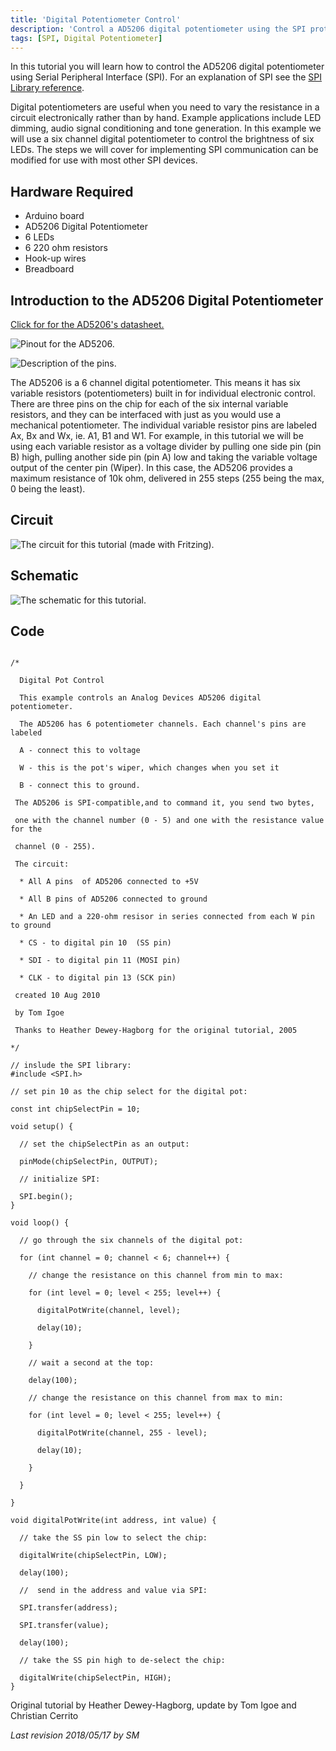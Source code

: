 ```yaml
---
title: 'Digital Potentiometer Control'
description: 'Control a AD5206 digital potentiometer using the SPI protocol.'
tags: [SPI, Digital Potentiometer]
---
```


In this tutorial you will learn how to control the AD5206 digital potentiometer using Serial Peripheral Interface (SPI).  For an explanation of SPI see the [SPI Library reference](https://www.arduino.cc/en/Reference/SPI).

Digital potentiometers are useful when you need to vary the resistance in a circuit electronically rather than by hand. Example applications include LED dimming, audio signal conditioning and tone generation. In this example we will use a six channel digital potentiometer to control the brightness of six LEDs. The steps we will cover for implementing SPI communication can be modified for use with most other SPI devices.

## Hardware Required

- Arduino board
- AD5206 Digital Potentiometer
- 6 LEDs
- 6 220 ohm resistors
- Hook-up wires
- Breadboard

## Introduction to the AD5206 Digital Potentiometer

[Click for for the AD5206's datasheet.](http://datasheet.octopart.com/AD5206BRU10-Analog-Devices-datasheet-8405.pdf)

![Pinout for the AD5206.](assets/AD5206_pins.jpg)

![Description of the pins.](assets/AD5206_pinsDescript.jpg)

The AD5206 is a 6 channel digital potentiometer. This means it has six variable resistors (potentiometers) built in for individual electronic control. There are three pins on the chip for each of the six internal variable resistors, and they can be interfaced with just as you would use a mechanical potentiometer. The individual variable resistor pins are labeled Ax, Bx and Wx, ie. A1, B1 and W1.
For example, in this tutorial we will be using each variable resistor as a voltage divider by pulling one side pin (pin B) high, pulling another side pin (pin A) low and taking the variable voltage output of the center pin (Wiper).
In this case, the AD5206 provides a maximum resistance of 10k ohm, delivered in 255 steps (255 being the max, 0 being the least).

## Circuit

![The circuit for this tutorial (made with Fritzing).](assets/AD5206_arduino_bb2.png)


## Schematic

![The schematic for this tutorial.](assets/AD5206_arduino_sch.png)

## Code

```arduino

/*

  Digital Pot Control

  This example controls an Analog Devices AD5206 digital potentiometer.

  The AD5206 has 6 potentiometer channels. Each channel's pins are labeled

  A - connect this to voltage

  W - this is the pot's wiper, which changes when you set it

  B - connect this to ground.

 The AD5206 is SPI-compatible,and to command it, you send two bytes,

 one with the channel number (0 - 5) and one with the resistance value for the

 channel (0 - 255).

 The circuit:

  * All A pins  of AD5206 connected to +5V

  * All B pins of AD5206 connected to ground

  * An LED and a 220-ohm resisor in series connected from each W pin to ground

  * CS - to digital pin 10  (SS pin)

  * SDI - to digital pin 11 (MOSI pin)

  * CLK - to digital pin 13 (SCK pin)

 created 10 Aug 2010

 by Tom Igoe

 Thanks to Heather Dewey-Hagborg for the original tutorial, 2005

*/

// inslude the SPI library:
#include <SPI.h>

// set pin 10 as the chip select for the digital pot:

const int chipSelectPin = 10;

void setup() {

  // set the chipSelectPin as an output:

  pinMode(chipSelectPin, OUTPUT);

  // initialize SPI:

  SPI.begin();
}

void loop() {

  // go through the six channels of the digital pot:

  for (int channel = 0; channel < 6; channel++) {

    // change the resistance on this channel from min to max:

    for (int level = 0; level < 255; level++) {

      digitalPotWrite(channel, level);

      delay(10);

    }

    // wait a second at the top:

    delay(100);

    // change the resistance on this channel from max to min:

    for (int level = 0; level < 255; level++) {

      digitalPotWrite(channel, 255 - level);

      delay(10);

    }

  }

}

void digitalPotWrite(int address, int value) {

  // take the SS pin low to select the chip:

  digitalWrite(chipSelectPin, LOW);

  delay(100);

  //  send in the address and value via SPI:

  SPI.transfer(address);

  SPI.transfer(value);

  delay(100);

  // take the SS pin high to de-select the chip:

  digitalWrite(chipSelectPin, HIGH);
}
```

Original tutorial by Heather Dewey-Hagborg, update by Tom Igoe and Christian Cerrito


*Last revision 2018/05/17 by SM*